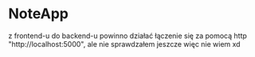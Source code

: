 # NoteApp

z frontend-u do backend-u powinno działać łączenie się za pomocą http "http://localhost:5000", ale nie sprawdzałem jeszcze więc nie wiem xd
